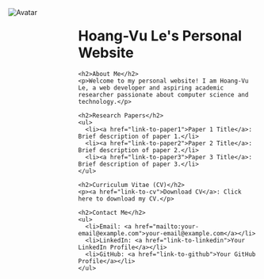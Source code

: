 <div style="display: flex;">
  <div style="flex: 1;">
    <img src="/DSC_1488.JPG" alt="Avatar" style="max-width: auto; height: auto;">
  </div>
  <div style="flex: 3; padding-left: 20px;">
    <h1>Hoang-Vu Le's Personal Website</h1>

    <h2>About Me</h2>
    <p>Welcome to my personal website! I am Hoang-Vu Le, a web developer and aspiring academic researcher passionate about computer science and technology.</p>

    <h2>Research Papers</h2>
    <ul>
      <li><a href="link-to-paper1">Paper 1 Title</a>: Brief description of paper 1.</li>
      <li><a href="link-to-paper2">Paper 2 Title</a>: Brief description of paper 2.</li>
      <li><a href="link-to-paper3">Paper 3 Title</a>: Brief description of paper 3.</li>
    </ul>

    <h2>Curriculum Vitae (CV)</h2>
    <p><a href="link-to-cv">Download CV</a>: Click here to download my CV.</p>

    <h2>Contact Me</h2>
    <ul>
      <li>Email: <a href="mailto:your-email@example.com">your-email@example.com</a></li>
      <li>LinkedIn: <a href="link-to-linkedin">Your LinkedIn Profile</a></li>
      <li>GitHub: <a href="link-to-github">Your GitHub Profile</a></li>
    </ul>
  </div>
</div>
